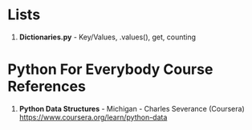 #  Lists
1.  **Dictionaries.py** - Key/Values, .values(), get, counting  

#  Python For Everybody Course References
1.  **Python Data Structures** - Michigan - Charles Severance (Coursera)   
	https://www.coursera.org/learn/python-data

